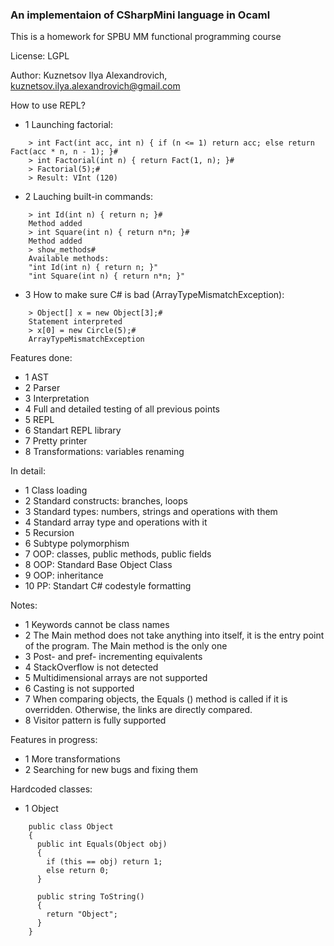 ### An implementaion of CSharpMini language in Ocaml

This is a homework for SPBU MM functional programming course

License: LGPL

Author: Kuznetsov Ilya Alexandrovich, kuznetsov.ilya.alexandrovich@gmail.com

How to use REPL?

- 1 Launching factorial:

```
    > int Fact(int acc, int n) { if (n <= 1) return acc; else return Fact(acc * n, n - 1); }#
    > int Factorial(int n) { return Fact(1, n); }#
    > Factorial(5);#
    > Result: VInt (120)
```

- 2 Lauching built-in commands:

```
    > int Id(int n) { return n; }#                    
    Method added
    > int Square(int n) { return n*n; }#
    Method added
    > show_methods#
    Available methods:
    "int Id(int n) { return n; }"
    "int Square(int n) { return n*n; }"
```

- 3 How to make sure C# is bad (ArrayTypeMismatchException):

```
    > Object[] x = new Object[3];#    
    Statement interpreted
    > x[0] = new Circle(5);#
    ArrayTypeMismatchException
```

Features done:

- 1 AST
- 2 Parser
- 3 Interpretation
- 4 Full and detailed testing of all previous points
- 5 REPL
- 6 Standart REPL library
- 7 Pretty printer
- 8 Transformations: variables renaming

In detail:

- 1 Class loading
- 2 Standard constructs: branches, loops
- 3 Standard types: numbers, strings and operations with them
- 4 Standard array type and operations with it
- 5 Recursion
- 6 Subtype polymorphism
- 7 OOP: classes, public methods, public fields
- 8 OOP: Standard Base Object Class
- 9 OOP: inheritance
- 10 PP: Standart C# codestyle formatting

Notes:

- 1 Keywords cannot be class names
- 2 The Main method does not take anything into itself, it is the entry point of the program. The Main method is the only one
- 3 Post- and pref- incrementing equivalents
- 4 StackOverflow is not detected
- 5 Multidimensional arrays are not supported
- 6 Casting is not supported
- 7 When comparing objects, the Еquals () method is called if it is overridden. Otherwise, the links are directly compared.
- 8 Visitor pattern is fully supported

Features in progress:

- 1 More transformations
- 2 Searching for new bugs and fixing them

Hardcoded classes:

- 1 Object

```
    public class Object 
    {
      public int Equals(Object obj) 
      {
        if (this == obj) return 1;
        else return 0;
      }
            
      public string ToString() 
      {
        return "Object";
      }
    }
```